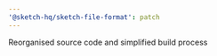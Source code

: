 ```yaml
---
'@sketch-hq/sketch-file-format': patch
---
```


Reorganised source code and simplified build process
